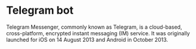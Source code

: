 # Telegram bot

Telegram Messenger, commonly known as Telegram, is a cloud-based, cross-platform, encrypted instant messaging (IM) service. It was originally launched for iOS on 14 August 2013 and Android in October 2013.
